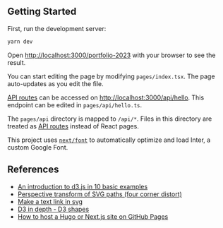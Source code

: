 ## Getting Started

First, run the development server:

```bash
yarn dev
```

Open [http://localhost:3000/portfolio-2023](http://localhost:3000/portfolio-2023) with your browser to see the result.

You can start editing the page by modifying `pages/index.tsx`. The page auto-updates as you edit the file.

[API routes](https://nextjs.org/docs/api-routes/introduction) can be accessed on [http://localhost:3000/api/hello](http://localhost:3000/api/hello). This endpoint can be edited in `pages/api/hello.ts`.

The `pages/api` directory is mapped to `/api/*`. Files in this directory are treated as [API routes](https://nextjs.org/docs/api-routes/introduction) instead of React pages.

This project uses [`next/font`](https://nextjs.org/docs/basic-features/font-optimization) to automatically optimize and load Inter, a custom Google Font.

## References
- [An introduction to d3.js in 10 basic examples](https://d3-graph-gallery.com/intro_d3js.html)
- [Perspective transform of SVG paths (four corner distort)](https://stackoverflow.com/questions/12919398/perspective-transform-of-svg-paths-four-corner-distort)
- [Make a text link in svg](https://stackoverflow.com/questions/34920956/make-text-a-link-in-svg)
- [D3 in depth - D3 shapes](https://www.d3indepth.com/shapes/)
- [How to host a Hugo or Next.js site on GitHub Pages](https://dev.to/github/how-to-host-a-static-nextjs-site-on-github-pages-4pe0)
